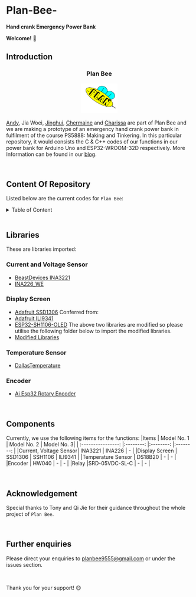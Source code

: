 # Plan-Bee-
**Hand crank Emergency Power Bank**


**Welcome!** :wave:


## Introduction
<h3 align="center">Plan Bee</h3>
<div align="center">
  <a href="https://github.com/charutomo/Plan-Bee-">
    <img src="image/bee.jpg" alt="bee" width="100" height="80">
  </a>
</div>

[Andy](https://github.com/Andypek921), Jia Woei, [Jinghui](https://github.com/jhlow5), 
[Chermaine](https://github.com/chermainegoh) and [Charissa](https://github.com/charutomo) 
are part of Plan Bee and we are making a prototype of an emergency hand crank power bank 
in fulfilment of the course PS5888: Making and Tinkering. In this particular repository, 
it would consists the C & C++ codes of our functions in our power bank
for Arduino Uno and ESP32-WROOM-32D respectively. More Information can be found in our [blog](https://blogs.ntu.edu.sg/ps5888-2022-g11/).

<br>

## Content Of Repository 
Listed below are the current codes for `Plan Bee`: 

<details>
	<summary>Table of Content</summary>

* [README.MD](https://github.com/charutomo/Plan-Bee-/blob/main/README.md)

* [License](https://github.com/charutomo/Plan-Bee-/blob/main/LICENSE)

* [Arduino Uno](https://github.com/charutomo/Plan-Bee-/blob/main/for%20Arduino)
	* [LED](https://github.com/charutomo/Plan-Bee-/blob/main/for%20Arduino/LED/LED.ino)

	* [Current, Voltage and Power Monitor](https://github.com/charutomo/Plan-Bee-/blob/main/for%20Arduino/INA3221_for_arduino_testing/INA3221_for_arduino_testing.ino)

* [ESP32-WROOM-32D](https://github.com/charutomo/Plan-Bee-/blob/main/for%20ESP32)
	* [for ILI9341](https://github.com/charutomo/Plan-Bee-/blob/main/for%20ESP32/for%20ILI9341)

	* [for SSH1106](https://github.com/charutomo/Plan-Bee-/blob/main/for%20ESP32/for%20SH1106/SH1106)
	
	* [for SSD1306](https://github.com/charutomo/Plan-Bee-/blob/main/for%20ESP32/for%20SSD1306/INA3221_works)

* [image](https://github.com/charutomo/Plan-Bee-/blob/main/image)
</details>

<br>

## Libraries
These are libraries imported:

### Current and Voltage Sensor
* [BeastDevices INA3221](https://github.com/beast-devices/Arduino-INA3221)
* [INA226_WE](https://github.com/wollewald/INA226_WE)

### Display Screen
* [Adafruit SSD1306](https://github.com/adafruit/Adafruit_SSD1306)
Conferred from:
* [Adafruit ILI9341](https://github.com/adafruit/Adafruit_ILI9341)
* [ESP32-SH1106-OLED](https://github.com/nhatuan84/esp32-sh1106-oled)
The above two libraries are modified so please utilise the following folder below to import the modified libraries.
* [Modified Libraries](https://github.com/charutomo/Plan-Bee-/tree/main/modified%20libraries/)

### Temperature Sensor
* [DallasTemperature](https://github.com/vlast3k/Arduino-libraries/tree/master/DallasTemperature)

### Encoder
* [Ai Esp32 Rotary Encoder](https://github.com/igorantolic/ai-esp32-rotary-encoder)

<br>

## Components
Currently, we use the following items for the functions: 
|Items			| Model No. 1	| Model No. 2 | Model No. 3|
| :----------------:	|:--------:	 	|:--------:   |:--------:  |
|Current, Voltage Sensor| INA3221	 	| INA226	  | -		   |
|Display Screen		| SSD1306	 	| SSH1106	  | ILI9341	   |
|Temperature Sensor	| DS18B20	 	|	-	  |	-	   |
|Encoder			| HW040	 	|	-	  |	-	   |
|Relay			|SRD-05VDC-SL-C	| 	-	  |	-	   |

<br>

## Acknowledgement
Special thanks to Tony and Qi Jie for their guidance throughout the whole project of `Plan Bee`.

<br>

## Further enquiries
Please direct your enquiries to planbee9555@gmail.com or under the issues section.

<br>

Thank you for your support! :blush: